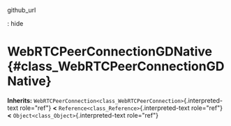 github\_url

:   hide

WebRTCPeerConnectionGDNative {#class_WebRTCPeerConnectionGDNative}
============================

**Inherits:**
`WebRTCPeerConnection<class_WebRTCPeerConnection>`{.interpreted-text
role="ref"} **\<** `Reference<class_Reference>`{.interpreted-text
role="ref"} **\<** `Object<class_Object>`{.interpreted-text role="ref"}
